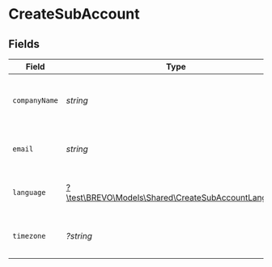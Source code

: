 # CreateSubAccount


## Fields

| Field                                                                                                  | Type                                                                                                   | Required                                                                                               | Description                                                                                            |
| ------------------------------------------------------------------------------------------------------ | ------------------------------------------------------------------------------------------------------ | ------------------------------------------------------------------------------------------------------ | ------------------------------------------------------------------------------------------------------ |
| `companyName`                                                                                          | *string*                                                                                               | :heavy_check_mark:                                                                                     | Set the name of the sub-account company                                                                |
| `email`                                                                                                | *string*                                                                                               | :heavy_check_mark:                                                                                     | Email address for the organization                                                                     |
| `language`                                                                                             | [?\test\BREVO\Models\Shared\CreateSubAccountLanguage](../../Models/Shared/CreateSubAccountLanguage.md) | :heavy_minus_sign:                                                                                     | Set the language of the sub-account                                                                    |
| `timezone`                                                                                             | *?string*                                                                                              | :heavy_minus_sign:                                                                                     | Set the timezone of the sub-account                                                                    |